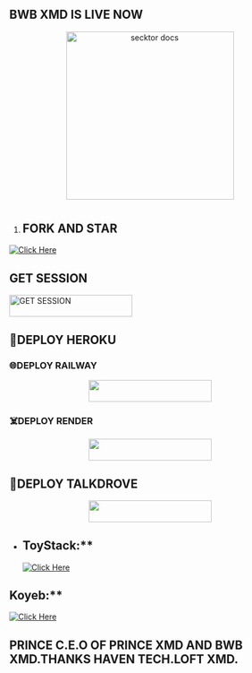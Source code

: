 ## BWB XMD IS LIVE NOW
<p align="center">  
  <a href="https://files.catbox.moe/ygvlzy.jpg">
    <img alt="secktor docs" height="300" src="https://files.catbox.moe/ygvlzy.jpg">
    <h1 align="center"> 
    </h1>
  </a>
</p>  

1. ## FORK AND STAR
  [![Click Here](https://img.shields.io/badge/Click-Here-white.svg)](https://github.com/PRINCETECH19/BWB-XMD_/fork)



## GET SESSION

<p align="left">
  <a href="https://b-w-b-session-id.onrender.com">
    <img title="GET SESSION" src="https://img.shields.io/badge/GET SESSION-neonred?style=for-the-badge&logo=bwb" width="220" height="38.45"/>
  </a>
</p>

## 🔋DEPLOY HEROKU


  ### 🌐DEPLOY RAILWAY
  <p align="center">
  <a href="https://railway.com?referralCode=usJR_h">
    <img src="https://img.shields.io/badge/DEPLOY RAILWAY-railway?style=for-the-badge&logo=railway&logoColor=blue" width="220" height="38.45" />
  </a>

  ### ☠️DEPLOY RENDER
  <p align="center">
  <a href="https://render.com?referralCode=usJR_h">
    <img src="https://img.shields.io/badge/DEPLOY RENDER-render?style=for-the-badge&logo=render&logoColor=dark" width="220" height="38.45" />
  </a>
    
  ## 🔵DEPLOY TALKDROVE

  <p align="center">
  <a href="https://host.talkdrove.com/auth/signup?ref=7D90F312)">
    <img src="https://img.shields.io/badge/DEPLOY TALK DROVE-talkdrove?style=for-the-badge&logo=talkdrove&logoColor=green" width="220" height="38.45" />
  </a>

 
- ## ToyStack:**  
  [![Click Here](https://img.shields.io/badge/Click-Here-white.svg)](https://toystack.ai)

## Koyeb:**  
  [![Click Here](https://img.shields.io/badge/Click-Here-green.svg)](https://koyeb.com)

## PRINCE C.E.O OF PRINCE XMD AND BWB XMD.THANKS HAVEN TECH.LOFT XMD.
